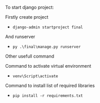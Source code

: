 To start django project:

Firstly create project
* ```django-admin startproject final```

And runserver
* ```py .\final\manage.py runserver```


Other usefull command

Command to activate virtual environment
* ```venv\Script\activate```

Command to install list of required libraries
* ```pip install -r requirements.txt```
